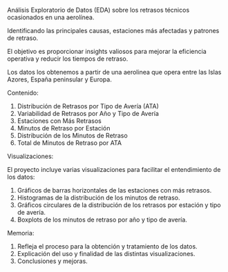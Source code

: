 Análisis Exploratorio de Datos (EDA) sobre los retrasos técnicos ocasionados en una aerolínea.

Identificando las principales causas, estaciones más afectadas y patrones de retraso. 

El objetivo es proporcionar insights valiosos para mejorar la eficiencia operativa y reducir los tiempos de retraso.

Los datos los obtenemos a partir de una aerolinea que opera entre las Islas Azores, España peninsular y Europa.

Contenido:

1. Distribución de Retrasos por Tipo de Avería (ATA)
2. Variabilidad de Retrasos por Año y Tipo de Avería
3. Estaciones con Más Retrasos
4. Minutos de Retraso por Estación
5. Distribución de los Minutos de Retraso
6. Total de Minutos de Retraso por ATA

Visualizaciones:

El proyecto incluye varias visualizaciones para facilitar el entendimiento de los datos:
1. Gráficos de barras horizontales de las estaciones con más retrasos.
2. Histogramas de la distribución de los minutos de retraso.
3. Gráficos circulares de la distribución de los retrasos por estación y tipo de avería.
4. Boxplots de los minutos de retraso por año y tipo de avería.

Memoria:

1. Refleja el proceso para la obtención y tratamiento de los datos. 
2. Explicación del uso y finalidad de las distintas visualizaciones.
3. Conclusiones y mejoras.

